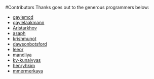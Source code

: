 #Contributors
Thanks goes out to the generous programmers below:

* [gaylemcd](https://github.com/gaylemcd)
* [gaylelaakmann](https://github.com/gaylelaakmann)
* [Aristarkhov](https://github.com/Aristarkhov)
* [asaph](https://github.com/asaph)
* [krishmunot](https://github.com/krishmunot)
* [dawsonbotsford](https://github.com/dawsonbotsford)
* [leeor](https://github.com/leeorengel)
* [mandliya](https://github.com/mandliya)
* [kv-kunalvyas](https://github.com/kv-kunalvyas)
* [henryhkim](https://github.com/henryhkim)
* [mmermerkaya](https://github.com/mmermerkaya)
